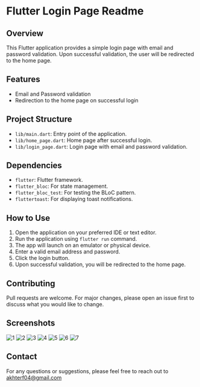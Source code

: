 # Flutter Login Page Readme

## Overview
This Flutter application provides a simple login page with email and password validation. Upon successful validation, the user will be redirected to the home page.

## Features
- Email and Password validation
- Redirection to the home page on successful login

## Project Structure
- `lib/main.dart`: Entry point of the application.
- `lib/home_page.dart`: Home page after successful login.
- `lib/login_page.dart`: Login page with email and password validation.

## Dependencies
- `flutter`: Flutter framework.
- `flutter_bloc`: For state management.
- `flutter_bloc_test`: For testing the BLoC pattern.
- `fluttertoast`: For displaying toast notifications.

## How to Use
1. Open the application on your preferred IDE or text editor.
2. Run the application using `flutter run` command.
3. The app will launch on an emulator or physical device.
4. Enter a valid email address and password.
5. Click the login button.
6. Upon successful validation, you will be redirected to the home page.

## Contributing
Pull requests are welcome. For major changes, please open an issue first to discuss what you would like to change.


## Screenshots
![1](https://github.com/ifaheemsid/Login-Page/assets/68496070/94d7877d-c304-4f3c-a821-38caf6e45cc7)
![2](https://github.com/ifaheemsid/Login-Page/assets/68496070/9c520df2-98c7-4715-867b-2444aa79915d)
![3](https://github.com/ifaheemsid/Login-Page/assets/68496070/23c890d6-1f9e-4e5e-b312-23fed9d85a6c)
![4](https://github.com/ifaheemsid/Login-Page/assets/68496070/5051e9fa-28ae-4a4f-9c39-9cd0af5966d5)
![5](https://github.com/ifaheemsid/Login-Page/assets/68496070/baccf14d-49ac-4789-b255-65b5b706ef4b)
![6](https://github.com/ifaheemsid/Login-Page/assets/68496070/079642e7-9a67-4034-94d0-b18989a2babc)
![7](https://github.com/ifaheemsid/Login-Page/assets/68496070/24770a68-05ac-4f21-bcd3-8fd5e06e920f)

## Contact
For any questions or suggestions, please feel free to reach out to akhterf04@gmail.com
